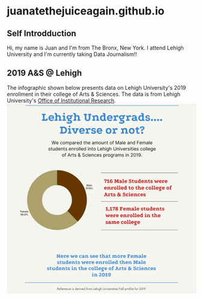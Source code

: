 # juanatethejuiceagain.github.io

## Self Introdduction
Hi, my name is Juan and I'm from The Bronx, New York. I attend Lehigh University and I'm currently taking Data Journalism!!

## 2019 A&S @ Lehigh 
The infographic shown below presents data on Lehigh University's 2019 enrollment in their college of Arts & Sciences. The data is from Lehigh University's [Office of Institutional Research](https://data.lehigh.edu/sites/oirsa.lehigh.edu/files/LUprofile_2019.pdf). 
![Inforgraphic](https://github.com/juanatethejuiceagain/juanatethejuiceagain.github.io/blob/main/Let's%20talk%20diversity.png?raw=true)
